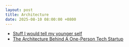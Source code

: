 ```yaml
---
layout: post
title: Architecture
date: 2025-08-10 08:00:00 +0800
---
```


- [Stuff I would tell my younger self](https://anthonynsimon.com/blog/advice-to-younger-self/)
- [The Architecture Behind A One-Person Tech Startup](https://anthonynsimon.com/blog/one-man-saas-architecture/)

